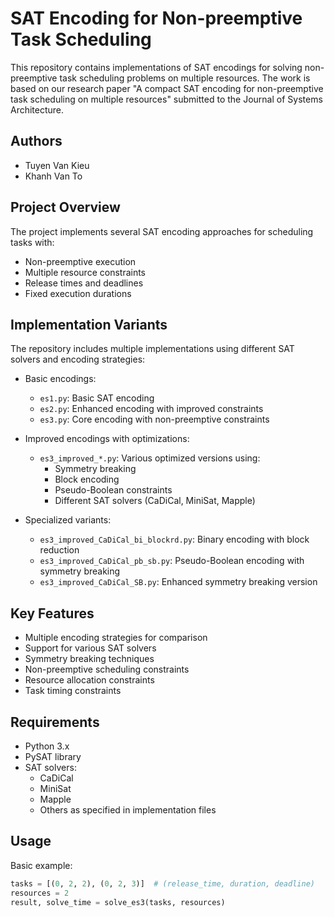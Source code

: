 # SAT Encoding for Non-preemptive Task Scheduling

This repository contains implementations of SAT encodings for solving non-preemptive task scheduling problems on multiple resources. The work is based on our research paper "A compact SAT encoding for non-preemptive task scheduling on multiple resources" submitted to the Journal of Systems Architecture.

## Authors

- Tuyen Van Kieu
- Khanh Van To

## Project Overview

The project implements several SAT encoding approaches for scheduling tasks with:
- Non-preemptive execution
- Multiple resource constraints 
- Release times and deadlines
- Fixed execution durations

## Implementation Variants

The repository includes multiple implementations using different SAT solvers and encoding strategies:

- Basic encodings:
  - `es1.py`: Basic SAT encoding
  - `es2.py`: Enhanced encoding with improved constraints
  - `es3.py`: Core encoding with non-preemptive constraints

- Improved encodings with optimizations:
  - `es3_improved_*.py`: Various optimized versions using:
    - Symmetry breaking
    - Block encoding
    - Pseudo-Boolean constraints
    - Different SAT solvers (CaDiCal, MiniSat, Mapple)

- Specialized variants:
  - `es3_improved_CaDiCal_bi_blockrd.py`: Binary encoding with block reduction
  - `es3_improved_CaDiCal_pb_sb.py`: Pseudo-Boolean encoding with symmetry breaking
  - `es3_improved_CaDiCal_SB.py`: Enhanced symmetry breaking version

## Key Features

- Multiple encoding strategies for comparison
- Support for various SAT solvers
- Symmetry breaking techniques
- Non-preemptive scheduling constraints
- Resource allocation constraints
- Task timing constraints

## Requirements

- Python 3.x
- PySAT library
- SAT solvers:
  - CaDiCal
  - MiniSat
  - Mapple
  - Others as specified in implementation files

## Usage

Basic example:
```python
tasks = [(0, 2, 2), (0, 2, 3)]  # (release_time, duration, deadline)
resources = 2
result, solve_time = solve_es3(tasks, resources)